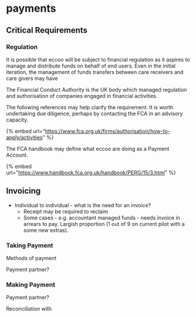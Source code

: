 # payments

## Critical Requirements

### Regulation

It is possible that eccoo will be subject to financial regulation as it aspires to manage and distribute funds on behalf of end users. Even in the initial iteration, the management of funds transfers between care receivers and care givers may have 

The Financial Conduct Authority is the UK body which managed regulation and authorisation of companies engaged in financial activities.

The following references may help clarify the requirement. It is worth undertaking due diligence, perhaps by contacting the FCA in an advisory capacity.

{% embed url="https://www.fca.org.uk/firms/authorisation/how-to-apply/activities" %}

The FCA handbook may define what eccoo are doing as a Payment Account.

{% embed url="https://www.handbook.fca.org.uk/handbook/PERG/15/3.html" %}

## Invoicing

* Individual to individual - what is the need for an invoice?
  * Receipt may be required to reclaim
  * Some cases - e.g. accountant managed funds - needs invoice in arrears to pay. Largish proportion \(1 out of 9 on current pilot with a some new extras\).

### Taking Payment

Methods of payment

Payment partner?

### Making Payment

Payment partner?

Reconciliation with 







